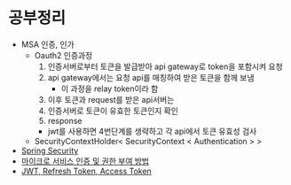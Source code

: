 # 공부정리

- MSA 인증, 인가
    - Oauth2 인증과정
        1. 인증서버로부터 토큰을 발급받아 api gateway로 token을 포함시켜 요청
        2. api gateway에서는 요청 api를 매칭하여 받은 토큰을 함께 보냄
            - 이 과정을 relay token이라 함
        3. 이후 토큰과 request를 받은 api서버는 
        4. 인증서버로 토큰이 유효한 토큰인지 확인
        5. response
        - jwt를 사용하면 4번단계를 생략하고 각 api에서 토큰 유효성 검사
    - SecurityContextHolder< SecurityContext < Authentication > >
- [Spring Security](https://www.notion.so/Spring-Security-318f68f7ebcd48d9bc07922f630c8b4d)
- [마이크로 서비스 인증 및 권한 부여 방법](https://www.notion.so/26151cd8b1cb4d17befabe717d5b70d2)
- [JWT, Refresh Token, Access Token](https://www.notion.so/JWT-Refresh-Token-Access-Token-a3119ef8b25d45ca8d35b226f5b4db68)
